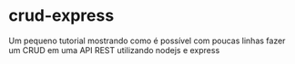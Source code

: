 # crud-express
Um pequeno tutorial mostrando como é possível com poucas linhas fazer um CRUD em uma API REST utilizando nodejs e express
